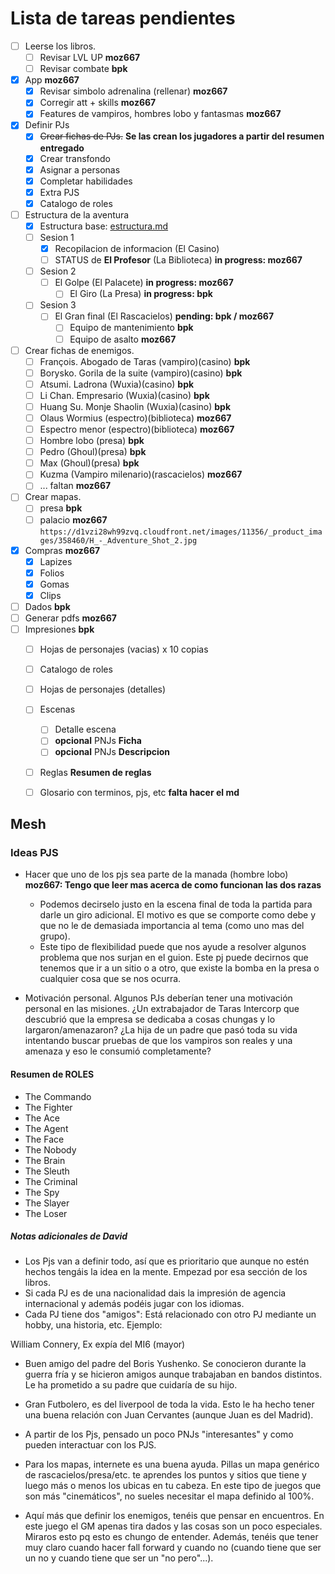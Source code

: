 # Lista de tareas pendientes

- [ ] Leerse los libros.
    - [ ] Revisar LVL UP **moz667**
    - [ ] Revisar combate **bpk**
- [X] App **moz667**
    - [X] Revisar simbolo adrenalina (rellenar) **moz667**
    - [X] Corregir att + skills **moz667**
    - [X] Features de vampiros, hombres lobo y fantasmas **moz667**
- [X] Definir PJs
    - [X] ~~Crear fichas de PJs.~~ **Se las crean los jugadores a partir del resumen entregado**
    - [X] Crear transfondo
    - [X] Asignar a personas
    - [X] Completar habilidades
    - [X] Extra PJS
    - [X] Catalogo de roles
- [ ] Estructura de la aventura
    - [X] Estructura base: [estructura.md](./estructura.md)
    - [ ] Sesion 1
        - [X] Recopilacion de informacion (El Casino)
        - [ ] STATUS de **El Profesor** (La Biblioteca)  **in progress: moz667**
    - [ ] Sesion 2
        - [ ] El Golpe (El Palacete) **in progress: moz667**
            - [ ] El Giro (La Presa) **in progress: bpk**
    - [ ] Sesion 3
        - [ ] El Gran final (El Rascacielos)  **pending: bpk / moz667**
            - [ ] Equipo de mantenimiento **bpk**
            - [ ] Equipo de asalto **moz667**
- [ ] Crear fichas de enemigos.
    - [ ] François. Abogado de Taras (vampiro)(casino) **bpk**
    - [ ] Borysko. Gorila de la suite (vampiro)(casino) **bpk**
    - [ ] Atsumi. Ladrona (Wuxia)(casino) **bpk**
    - [ ] Li Chan. Empresario (Wuxia)(casino) **bpk**
    - [ ] Huang Su. Monje Shaolin (Wuxia)(casino) **bpk**
    - [ ] Olaus Wormius (espectro)(biblioteca) **moz667**
    - [ ] Espectro menor (espectro)(biblioteca) **moz667**
    - [ ] Hombre lobo (presa) **bpk**
    - [ ] Pedro (Ghoul)(presa) **bpk**
    - [ ] Max (Ghoul)(presa) **bpk**
    - [ ] Kuzma (Vampiro milenario)(rascacielos) **moz667**
    - [ ] ... faltan **moz667**
- [ ] Crear mapas.
    - [ ] presa  **bpk**
    - [ ] palacio **moz667** `https://d1vzi28wh99zvq.cloudfront.net/images/11356/_product_images/358460/H_-_Adventure_Shot_2.jpg`
- [X] Compras **moz667**
    - [X] Lapizes
    - [X] Folios
    - [X] Gomas
    - [X] Clips
- [ ] Dados **bpk**
- [ ] Generar pdfs **moz667**
- [ ] Impresiones **bpk**
    - [ ] Hojas de personajes (vacias) x 10 copias
    - [ ] Catalogo de roles
    - [ ] Hojas de personajes (detalles)
    - [ ] Escenas
        - [ ] Detalle escena
        - [ ] **opcional** PNJs **Ficha**
        - [ ] **opcional** PNJs **Descripcion**
    - [ ] Reglas **Resumen de reglas**
    - [ ] Glosario con terminos, pjs, etc **falta hacer el md**


## Mesh

### Ideas PJS
* Hacer que uno de los pjs sea parte de la manada (hombre lobo) **moz667: Tengo que leer mas acerca de como funcionan las dos razas**
    * Podemos decirselo justo en la escena final de toda la partida para darle un giro adicional. El motivo es que se comporte como debe y que no le de demasiada importancia al tema (como uno mas del grupo).
    * Este tipo de flexibilidad puede que nos ayude a resolver algunos problema que nos surjan en el guion. Este pj puede decirnos que tenemos que ir a un sitio o a otro, que existe la bomba en la presa o cualquier cosa que se nos ocurra.

* Motivación personal. Algunos PJs deberían tener una motivación personal en las misiones. ¿Un extrabajador de Taras Intercorp que descubrió que la empresa se
dedicaba a cosas chungas y lo largaron/amenazaron? ¿La hija de un padre que pasó toda su vida intentando buscar pruebas de que los vampiros son reales y una amenaza
y eso le consumió completamente?

#### Resumen de ROLES
* The Commando
* The Fighter
* The Ace
* The Agent
* The Face
* The Nobody
* The Brain
* The Sleuth
* The Criminal
* The Spy
* The Slayer
* The Loser

##### Notas adicionales de David
- Los Pjs van a definir todo, así que es prioritario que aunque no estén hechos tengáis la idea en la mente. Empezad por esa sección de los libros.
- Si cada PJ es de una nacionalidad dais la impresión de agencia internacional y además podéis jugar con los idiomas.
- Cada PJ tiene dos "amigos": Está relacionado con otro PJ mediante un hobby, una historia, etc. Ejemplo:

William Connery, Ex expía del MI6 (mayor)
 - Buen amigo del padre del Boris Yushenko. Se conocieron durante la guerra fría y se hicieron amigos aunque trabajaban en bandos distintos. Le ha prometido a su padre que cuidaría de su hijo.
 - Gran Futbolero, es del liverpool de toda la vida. Esto le ha hecho tener una buena relación con Juan Cervantes (aunque Juan es del Madrid).

- A partir de los Pjs, pensado un poco PNJs "interesantes" y como pueden interactuar con los PJS.
- Para los mapas, internete es una buena ayuda. Pillas un mapa genérico de rascacielos/presa/etc. te aprendes los puntos y sitios que tiene y luego más o menos los ubicas en tu cabeza. En este tipo de juegos que son más "cinemáticos", no sueles necesitar el mapa definido al 100%. 

- Aquí más que definir los enemigos, tenéis que pensar en encuentros. En este juego el GM apenas tira dados y las cosas son un poco especiales. Miraros esto pq esto es chungo de entender. Además, tenéis que tener muy claro cuando hacer fall forward y cuando no (cuando tiene que ser un no y cuando tiene que ser un "no pero"...).
